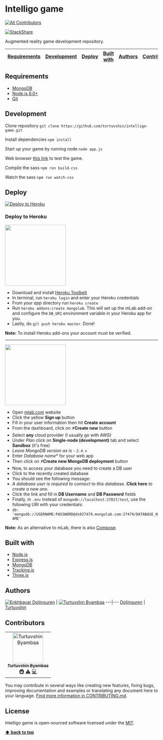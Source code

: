 # Intelligo game
[![All Contributors](https://img.shields.io/badge/all_contributors-1-orange.svg?style=flat-square)](#contributors)

[![StackShare](https://img.shields.io/badge/tech-stack-0690fa.svg?style=flat)](https://stackshare.io/tortuvshin/intelligo-game)

Augmented reality game development repository.

| [Requirements][] | [Development][] | [Deploy][] | [Built with][] | [Authors][] | [Contributors][] | [License][] |
|---|---|---|---|---|---|---|

## Requirements

- [MongoDB](https://www.mongodb.com/download-center)
- [Node.js 8.0+](http://nodejs.org)
- [Git](https://git-scm.com/download/win)

## Development

Clone repository `git clone https://github.com/tortuvshin/intelligo-game.git`

Install dependencies `npm install`

Start up your game by running node `node app.js`

Web browser [this link](http://localhost:5000) to test the game.

Compile the sass `npm run build-css`

Watch the sass `npm run watch-css`

## Deploy

[![Deploy to Heroku](https://www.herokucdn.com/deploy/button.png)](https://heroku.com/deploy)

### Deploy to Heroku

<img src="https://upload.wikimedia.org/wikipedia/en/a/a9/Heroku_logo.png" width="200">

- Download and install [Heroku Toolbelt](https://toolbelt.heroku.com/)
- In terminal, run `heroku login` and enter your Heroku credentials
- From *your app* directory run `heroku create`
- Run `heroku addons:create mongolab`.  This will set up the mLab add-on and configure the `DB_URI` environment variable in your Heroku app for you.
- Lastly, do `git push heroku master`.  Done!

**Note:** To install Heroku add-ons your account must be verified.

---

<img src="https://mlab.com/company/img/branding/mLab-logo-onlight.svg" width="200">

- Open [mlab.com](https://mlab.com) website
- Click the yellow **Sign up** button
- Fill in your user information then hit **Create account**
- From the dashboard, click on **:zap:Create new** button
- Select **any** cloud provider (I usually go with AWS)
- Under *Plan* click on **Single-node (development)** tab and select **Sandbox** (it's free)
 - *Leave MongoDB version as is - `2.4.x`*
- Enter *Database name** for your web app
- Then click on **:zap:Create new MongoDB deployment** button
- Now, to access your database you need to create a DB user
- Click to the recently created database
- You should see the following message:
 - *A database user is required to connect to this database.* **Click here** *to create a new one.*
- Click the link and fill in **DB Username** and **DB Password** fields
- Finally, in `.env` instead of `mongodb://localhost:27017/test`, use the following URI with your credentials:
 - `db: 'mongodb://USERNAME:PASSWORD@ds027479.mongolab.com:27479/DATABASE_NAME'`

**Note:** As an alternative to mLab, there is also [Compose](https://www.compose.io/).

## Built with

* [Node.js](https://nodejs.org/en/download/)
* [Express.js](https://expressjs.com/)
* [MongoDB](https://www.mongodb.com/download-center)
* [Tracking.js](https://trackingjs.com/)
* [Three.js](https://threejs.org/)

## Authors

[![Enkhbayar Doljinsuren](https://avatars0.githubusercontent.com/u/12738721?s=80&v=4)](https://github.com/doljko) |
[![Turtuvshin Byambaa](https://avatars2.githubusercontent.com/u/9257227?s=80)](https://github.com/tortuvshin)
---|---
[Doljinsuren](https://github.com/doljko) | [Turtuvshin](https://github.com/tortuvshin)

## Contributors

<!-- ALL-CONTRIBUTORS-LIST:START - Do not remove or modify this section -->
<!-- prettier-ignore -->
<table>
  <tr>
    <td align="center"><a href="https://github.com/tortuvshin"><img src="https://avatars3.githubusercontent.com/u/9257227?v=4" width="100px;" alt="Turtuvshin Byambaa"/><br /><sub><b>Turtuvshin Byambaa</b></sub></a><br /><a href="#infra-tortuvshin" title="Infrastructure (Hosting, Build-Tools, etc)">🚇</a> <a href="https://github.com/intelligo-systems/intelligo-game/commits?author=tortuvshin" title="Tests">⚠️</a> <a href="https://github.com/intelligo-systems/intelligo-game/commits?author=tortuvshin" title="Code">💻</a></td>
  </tr>
</table>

<!-- ALL-CONTRIBUTORS-LIST:END -->
You may contribute in several ways like creating new features, fixing bugs, improving documentation and examples
or translating any document here to your language. [Find more information in CONTRIBUTING.md](CONTRIBUTING.md).

## License

Intelligo game is open-sourced software licensed under the [MIT](LICENSE).

**[⬆ back to top](#intelligo-game)**

[Requirements]:#requirements
[Development]:#development
[Deploy]:#deploy
[Built with]:#built-with
[Authors]:#authors
[Contributors]:#contributors
[License]:#license
